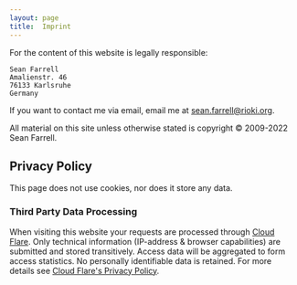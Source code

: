 ```yaml
---
layout: page
title:  Imprint
---
```

For the content of this website is legally responsible:

    Sean Farrell
    Amalienstr. 46
    76133 Karlsruhe
    Germany
    
If you want to contact me via email, email me at [sean.farrell@rioki.org][1].

All material on this site unless otherwise stated is copyright 
&copy; 2009-2022 Sean Farrell. 

## Privacy Policy

This page does not use cookies, nor does it store any data.

### Third Party Data Processing

When visiting this website your requests are processed through [Cloud Flare][2]. 
Only technical information (IP-address & browser capabilities) are submitted
and stored transitively. Access data will be aggregated to form access
statistics. No personally identifiable data is retained.
For more details see [Cloud Flare's Privacy Policy][3].

[1]: mailto:sean.farrell@rioki.org
[2]: https://www.cloudflare.com/
[3]: https://www.cloudflare.com/privacypolicy/

